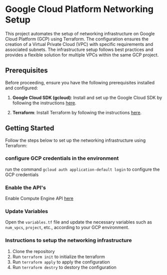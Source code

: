 # Google Cloud Platform Networking Setup

This project automates the setup of networking infrastructure on Google Cloud Platform (GCP) using Terraform. The configuration ensures the creation of a Virtual Private Cloud (VPC) with specific requirements and associated subnets. The infrastructure setup follows best practices and provides a flexible solution for multiple VPCs within the same GCP project.

## Prerequisites

Before proceeding, ensure you have the following prerequisites installed and configured:

1. **Google Cloud SDK (gcloud)**: Install and set up the Google Cloud SDK by following the instructions [here](https://cloud.google.com/sdk/docs/install).

2. **Terraform**: Install Terraform by following the instructions [here](https://learn.hashicorp.com/tutorials/terraform/install-cli).

## Getting Started

Follow the steps below to set up the networking infrastructure using Terraform:

### configure GCP credentials in the environment
run the command `gcloud auth application-default login` to configure the GCP credentials

### Enable the API's
Enable Compute Engine API [here](https://console.developers.google.com/apis/library/compute.googleapis.com)

### Update Variables

Open the `variables.tf` file and update the necessary variables such as `num_vpcs`, `project`, etc., according to your GCP environment.

### Instructions to setup the networking infrastructure
1. Clone the repository
2. Run `terraform init` to initialize the terraform
3. Run `terraform apply` to apply the configuration
4. Run `terraform destry` to destory the configuration